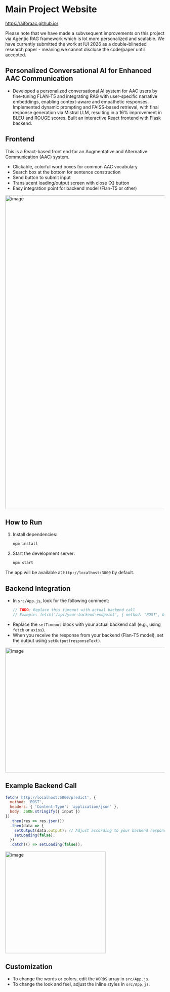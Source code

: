 # Main Project Website
https://aiforaac.github.io/

Please note that we have made a subvsequent improvements on this project via Agentic RAG framework which is lot more personalized and scalable. We have currently submitted the work at IUI 2026 as a double-blineded research paper - meaning we cannot disclose the code/paper until accepted.

## Personalized Conversational AI for Enhanced AAC Communication

- Developed a personalized conversational AI system for AAC users by fine-tuning FLAN-T5 and integrating RAG with
user-specific narrative embeddings, enabling context-aware and empathetic responses. Implemented dynamic prompting and FAISS-based retrieval, with final response generation via Mistral LLM, resulting in a
16% improvement in BLEU and ROUGE scores. Built an interactive React frontend with Flask backend.

## Frontend

This is a React-based front end for an Augmentative and Alternative Communication (AAC) system.

- Clickable, colorful word boxes for common AAC vocabulary
- Search box at the bottom for sentence construction
- Send button to submit input
- Translucent loading/output screen with close (X) button
- Easy integration point for backend model (Flan-T5 or other)
<img width="1916" height="990" alt="image" src="https://github.com/user-attachments/assets/41fae526-de4a-4e85-86b2-ca4752810820" />

## How to Run

1. Install dependencies:
   ```bash
   npm install
   ```
2. Start the development server:
   ```bash
   npm start
   ```

The app will be available at `http://localhost:3000` by default.

## Backend Integration

- In `src/App.js`, look for the following comment:
  ```js
  // TODO: Replace this timeout with actual backend call
  // Example: fetch('/api/your-backend-endpoint', { method: 'POST', body: JSON.stringify({ input }) })
  ```
- Replace the `setTimeout` block with your actual backend call (e.g., using `fetch` or `axios`).
- When you receive the response from your backend (Flan-T5 model), set the output using `setOutput(responseText)`.

<img width="587" height="394" alt="image" src="https://github.com/user-attachments/assets/ab3e995f-9b63-44c3-8160-fd0bbd3fa84c" />


## Example Backend Call
```js
fetch('http://localhost:5000/predict', {
  method: 'POST',
  headers: { 'Content-Type': 'application/json' },
  body: JSON.stringify({ input })
})
  .then(res => res.json())
  .then(data => {
    setOutput(data.output); // Adjust according to your backend response
    setLoading(false);
  })
  .catch(() => setLoading(false));
```
<img width="317" height="321" alt="image" src="https://github.com/user-attachments/assets/fdb77218-431f-4111-9818-a833b3448117" />

## Customization
- To change the words or colors, edit the `WORDS` array in `src/App.js`.
- To change the look and feel, adjust the inline styles in `src/App.js`. 

